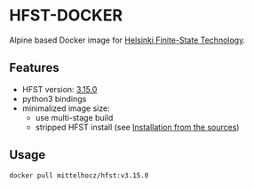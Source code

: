 # HFST-DOCKER

Alpine based Docker image for [Helsinki Finite-State Technology](https://github.com/hfst/hfst).

## Features

* HFST version: [3.15.0](https://github.com/hfst/hfst/releases/tag/v3.15.0)
* python3 bindings
* minimalized image size:
  * use multi-stage build
  * stripped HFST install (see [Installation from the sources](https://github.com/hfst/hfst#installation-from-the-sources))

## Usage

```sh
docker pull mittelhocz/hfst:v3.15.0
```
